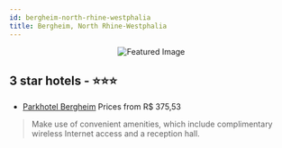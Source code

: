 ```yaml
---
id: bergheim-north-rhine-westphalia
title: Bergheim, North Rhine-Westphalia
---
```


<center><img src="https://i.travelapi.com/hotels/17000000/16770000/16760800/16760738/293e320a_z.jpg" alt="Featured Image" /></center>


##  3 star hotels - ⭐️⭐️⭐️

-    [Parkhotel Bergheim](https://us.hurb.com/hotels/bergheim/parkhotel-bergheim-JNP-JP574251?cmp=18055) Prices from R$ 375,53
   > Make use of convenient amenities, which include complimentary wireless Internet access and a reception hall.

